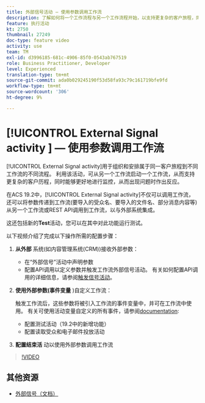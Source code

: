 ```yaml
---
title: 外部信号活动 — 使用参数调用工作流
description: 了解如何将一个工作流程与另一个工作流程开始，以支持更复杂的客户旅程，同时更好地监控和响应问题。
feature: 执行活动
kt: 2750
thumbnail: 27249
doc-type: feature video
activity: use
team: TM
exl-id: d3996185-681c-4906-85f0-0543ab767519
role: Business Practitioner, Developer
level: Experienced
translation-type: tm+mt
source-git-commit: ada0b029245190f53d58fa93c79c161719bfe9fd
workflow-type: tm+mt
source-wordcount: '306'
ht-degree: 9%

---
```


# [!UICONTROL External Signal activity ] — 使用参数调用工作流

[!UICONTROL External Signal activity]用于组织和安排属于同一客户旅程到不同工作流的不同流程。 利用该活动，可从另一个工作流启动一个工作流，从而支持更复杂的客户历程，同时能够更好地进行监控，从而出现问题时作出反应。

在ACS 19.2中，[!UICONTROL External Signal activity]不仅可以调用工作流，还可以将参数传递到工作流(要导入的受众名、要导入的文件名、部分消息内容等) 从另一个工作流或REST API调用到工作流，以与外部系统集成。

这还包括新的&#x200B;**Test**&#x200B;活动，您可以在其中对此功能运行测试。

以下视频介绍了完成以下操作所需的配置步骤：

1. **从外部** 系统(如内容管理系统(CRM))接收外部参数：

   * 在“外部信号”活动中声明参数
   * 配置API调用以定义参数并触发工作流外部信号活动。 有关如何配置API调用的详细信息，请参阅[触发信号活动](https://docs.campaign.adobe.com/doc/standard/en/api/ACS_API.html#triggering-a-signal-activity)。

1. **使用外部参数(事件变量** )自定义工作流：

   触发工作流后，这些参数将被引入工作流的事件变量中，并可在工作流中使用。 有关可使用活动变量自定义的所有事件，请参阅[documentation](https://helpx.adobe.com/campaign/standard/automating/using/calling-a-workflow-with-external-parameters.html):

   * 配置测试活动（19.2中的新增功能）
   * 配置读取受众和电子邮件投放活动

1. **配置结束活** 动以使用外部参数调用工作流

>[!VIDEO](https://video.tv.adobe.com/v/27249/?quality=12)

## 其他资源

* [外部信号（文档）](https://experienceleague.adobe.com/docs/campaign-standard/using/managing-processes-and-data/calling-workflow-external-parameters/calling-a-workflow-with-external-parameters.html)
